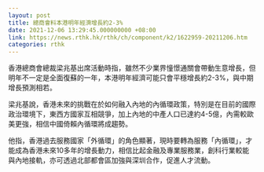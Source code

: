```yaml
---
layout: post
title: 總商會料本港明年經濟增長約2-3%
date: 2021-12-06 13:29:45.000000000 +08:00
link: https://news.rthk.hk/rthk/ch/component/k2/1622959-20211206.htm
categories: rthk
---
```


香港總商會總裁梁兆基出席活動時指，雖然不少業界憧憬通關會帶動生意增長，但明年不一定是全面復蘇的一年，本港明年經濟可能只會平穩增長約2-3%，與中期增長預測相若。

梁兆基說，香港未來的挑戰在於如何融入內地的內循環政策，特別是在目前的國際政治環境下，東西方國家互相競爭，加上內地的中產人口已達約4-5億，內需較歐美更強，相信中國倚賴內循環將成趨勢。

他指，香港過去服務國家「外循環」的角色顯著，現時要轉為服務「內循環」，才能成為香港未來10多年的增長動力，相信比起金融及專業服務業，創科行業較能與內地接軌，亦可透過北部都會區加強與深圳合作，促進人才流動。
